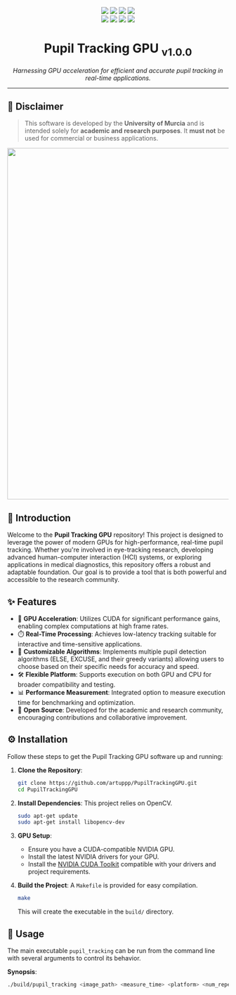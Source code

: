 <p align="center">
  <!-- Generic Project Badge -->
  <a href="https://github.com/artuppp/PupilTrackingGPUPublic"><img src="https://img.shields.io/badge/PupilTrackingGPUPublic-v1.0.0-blueviolet"/></a>
  <!-- Code Repository Badge -->
  <a href="https://github.com/artuppp/PupilTrackingGPUPublic"><img src="https://img.shields.io/badge/code-Source-yellowgreen"/></a>
  <!-- License Badge - Custom for Academic Use -->
  <a href="#license"><img src="https://img.shields.io/badge/license-Academic%20%26%20Research%20Only-red"/></a>
  <!-- Last Commit Badge -->
  <a href="https://github.com/artuppp/PupilTrackingGPUPublic/commits/main"><img src="https://img.shields.io/github/last-commit/artuppp/PupilTrackingGPUPublic"/></a>
  <br>
  <!-- Stars Badge -->
  <a href="https://github.com/artuppp/PupilTrackingGPUPublic/stargazers"><img src="https://img.shields.io/github/stars/artuppp/PupilTrackingGPUPublic?style=social"/></a>
  <!-- Forks Badge -->
  <a href="https://github.com/artuppp/PupilTrackingGPUPublic/network/members"><img src="https://img.shields.io/github/forks/artuppp/PupilTrackingGPUPublic?style=social"/></a>
  <!-- Watchers Badge -->
  <a href="https://github.com/artuppp/PupilTrackingGPUPublic/watchers"><img src="https://img.shields.io/github/watchers/artuppp/PupilTrackingGPUPublic?style=social"/></a>
  <!-- Open Issues Badge -->
  <a href="https://github.com/artuppp/PupilTrackingGPUPublic/issues"><img src="https://img.shields.io/github/issues/artuppp/PupilTrackingGPUPublic"/></a>
</p>

<p align="center">
  <!-- Optional: Add a logo here if you have one -->
  <!-- <img src="path/to/your/logo.png" alt="PupilTrackingGPU Logo" width="200"/> -->
</p>

<h1 align="center">Pupil Tracking GPU <sub>v1.0.0</sub></h1>

<p align="center">
  <i>Harnessing GPU acceleration for efficient and accurate pupil tracking in real-time applications.</i>
</p>
<hr>

## 📢 Disclaimer

> This software is developed by the **University of Murcia** and is intended solely for **academic and research purposes**. It **must not** be used for commercial or business applications.

<p align="center">
  <!-- TODO: Add a cool GIF or screenshot of the tracker in action! -->
  <img src='pupilTracking.gif' width='800'>
  <!-- <i>A placeholder for a demonstration GIF or image.</i> -->
</p>

## 🌟 Introduction

Welcome to the **Pupil Tracking GPU** repository! This project is designed to leverage the power of modern GPUs for high-performance, real-time pupil tracking. Whether you're involved in eye-tracking research, developing advanced human-computer interaction (HCI) systems, or exploring applications in medical diagnostics, this repository offers a robust and adaptable foundation. Our goal is to provide a tool that is both powerful and accessible to the research community.

## ✨ Features

*   🚀 **GPU Acceleration**: Utilizes CUDA for significant performance gains, enabling complex computations at high frame rates.
*   ⏱️ **Real-Time Processing**: Achieves low-latency tracking suitable for interactive and time-sensitive applications.
*   🔧 **Customizable Algorithms**: Implements multiple pupil detection algorithms (ELSE, EXCUSE, and their greedy variants) allowing users to choose based on their specific needs for accuracy and speed.
*   🛠️ **Flexible Platform**: Supports execution on both GPU and CPU for broader compatibility and testing.
*   📊 **Performance Measurement**: Integrated option to measure execution time for benchmarking and optimization.
*   📖 **Open Source**: Developed for the academic and research community, encouraging contributions and collaborative improvement.

## ⚙️ Installation

Follow these steps to get the Pupil Tracking GPU software up and running:

1.  **Clone the Repository**:
    ```bash
    git clone https://github.com/artuppp/PupilTrackingGPU.git
    cd PupilTrackingGPU
    ```

2.  **Install Dependencies**:
    This project relies on OpenCV.
    ```bash
    sudo apt-get update
    sudo apt-get install libopencv-dev
    ```

3.  **GPU Setup**:
    *   Ensure you have a CUDA-compatible NVIDIA GPU.
    *   Install the latest NVIDIA drivers for your GPU.
    *   Install the [NVIDIA CUDA Toolkit](https://developer.nvidia.com/cuda-downloads) compatible with your drivers and project requirements.

4.  **Build the Project**:
    A `Makefile` is provided for easy compilation.
    ```bash
    make
    ```
    This will create the executable in the `build/` directory.

## 🚀 Usage

The main executable `pupil_tracking` can be run from the command line with several arguments to control its behavior.

**Synopsis**:
```bash
./build/pupil_tracking <image_path> <measure_time> <platform> <num_repetitions> <algorithm>
